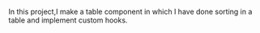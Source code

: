 In this project,I make a table component in which I have done sorting in a table and implement custom hooks.